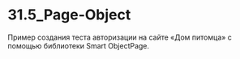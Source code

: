 # 31.5_Page-Object
Пример создания теста авторизации на сайте «Дом питомца» с помощью библиотеки Smart ObjectPage.
